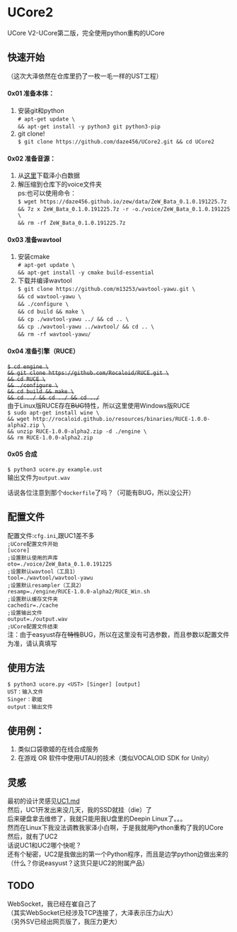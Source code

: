 # UCore2
UCore V2-UCore第二版，完全使用python重构的UCore
## 快速开始
（这次大泽依然在仓库里扔了一枚一毛一样的UST工程）  
#### 0x01 准备本体：
1. 安装git和python  
`# apt-get update \`  
`&& apt-get install -y python3 git python3-pip`
2. git clone!  
`$ git clone https://github.com/daze456/UCore2.git && cd UCore2`
#### 0x02 准备音源：  
1. 从[这里](https://daze456.github.io/zew/data/ZeW_Bata_0.1.0.191225.7z)下载泽小白数据  
2. 解压缩到仓库下的voice文件夹  
ps:也可以使用命令：  
`$ wget https://daze456.github.io/zew/data/ZeW_Bata_0.1.0.191225.7z`  
`&& 7z x ZeW_Bata_0.1.0.191225.7z -r -o./voice/ZeW_Bata_0.1.0.191225 \`  
`&& rm -rf ZeW_Bata_0.1.0.191225.7z`  
#### 0x03 准备wavtool
1. 安装cmake  
`# apt-get update \`  
`&& apt-get install -y cmake build-essential`
2. 下载并编译wavtool  
`$ git clone https://github.com/m13253/wavtool-yawu.git \`    
`&& cd wavtool-yawu \`  
`&& ./configure \`  
`&& cd build && make \`  
`&& cp ./wavtool-yawu ../ && cd .. \`  
`&& cp ./wavtool-yawu ../wavtool/ && cd .. \`  
`&& rm -rf wavtool-yawu/`
#### 0x04 准备引擎（RUCE） 
~~`$ cd engine \`~~  
~~`&& git clone https://github.com/Rocaloid/RUCE.git \`~~    
~~`&& cd RUCE \`~~  
~~`&& ./configure \`~~  
~~`&& cd build && make \`~~  
~~`&& cd ../ && cd ../ && cd ../`~~  
由于Linux版RUCE存在~~BUG~~特性，所以这里使用Windows版RUCE  
`$ sudo apt-get install wine \`  
`&& wget http://rocaloid.github.io/resources/binaries/RUCE-1.0.0-alpha2.zip \`  
`&& unzip RUCE-1.0.0-alpha2.zip -d ./engine \`  
`&& rm RUCE-1.0.0-alpha2.zip`  
#### 0x05 合成
`$ python3 ucore.py example.ust`  
输出文件为`output.wav`  

话说各位注意到那个`dockerfile`了吗？（可能有BUG，所以没公开）  
## 配置文件
配置文件:`cfg.ini`,跟UC1差不多  
`;UCore配置文件开始`  
`[ucore]`  
`;设置默认使用的声库`  
`oto=./voice/ZeW_Bata_0.1.0.191225`  
`;设置默认wavtool（工具1）`  
`tool=./wavtool/wavtool-yawu`  
`;设置默认resampler（工具2）`  
`resamp=./engine/RUCE-1.0.0-alpha2/RUCE_Win.sh`  
`;设置默认缓存文件夹`  
`cachedir=./cache`  
`;设置输出文件`  
`output=./output.wav`  
`;UCore配置文件结束`  
注：由于easyust存在~~特性~~BUG，所以在这里没有可选参数，而且参数以配置文件为准，请认真填写
## 使用方法
`$ python3 ucore.py <UST> [Singer] [output]`  
`UST：输入文件`  
`Singer：歌姬`  
`output：输出文件`
## 使用例：
1. 类似口袋歌姬的在线合成服务
2. 在游戏 OR 软件中使用UTAU的技术（类似VOCALOID SDK for Unity）
## 灵感
最初的设计灵感见[UC1.md](./UC1.md#开发灵感)  
然后，UC1开发出来没几天，我的SSD就挂（die）了  
后来硬盘拿去维修了，我就只能用我U盘里的Deepin Linux了。。。   
然而在Linux下我没法调教我家泽小白啊，于是我就用Python重构了我的UCore  
然后，就有了UC2  
话说UC1和UC2哪个快呢？  
还有个秘密，UC2是我做出的第一个Python程序，而且是边学python边做出来的（什么？你说easyust？这货只是UC2的附属产品）
## TODO
WebSocket，我已经在崔自己了  
（其实WebSocket已经涉及TCP连接了，大泽表示压力山大）  
（另外SV已经出网页版了，我压力更大）  